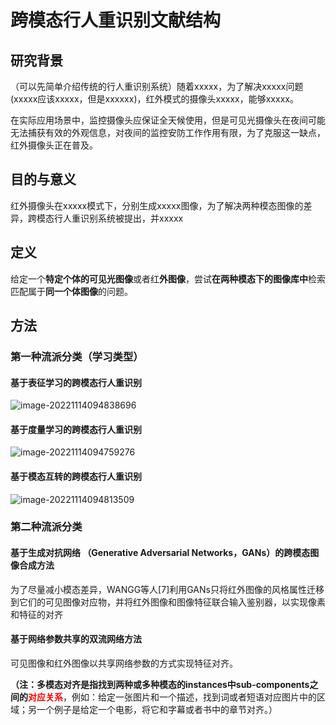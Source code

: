# 跨模态行人重识别文献结构

## 研究背景

（可以先简单介绍传统的行人重识别系统）随着xxxxx，为了解决xxxxx问题(xxxxx应该xxxxx，但是xxxxxx)，红外模式的摄像头xxxxx，能够xxxxx。

在实际应用场景中，监控摄像头应保证全天候使用，但是可见光摄像头在夜间可能无法捕获有效的外观信息，对夜间的监控安防工作作用有限，为了克服这一缺点，红外摄像头正在普及。



## 目的与意义

红外摄像头在xxxxx模式下，分别生成xxxxx图像，为了解决两种模态图像的差异，跨模态行人重识别系统被提出，并xxxxx

## 定义

给定一个**特定个体的可见光图像**或者红**外图像**，尝试**在两种模态下的图像库中**检索匹配属于**同一个体图像**的问题。

## 方法

### 第一种流派分类（学习类型）

#### 基于表征学习的跨模态行人重识别

![image-20221114094838696](C:\Users\admin\AppData\Roaming\Typora\typora-user-images\image-20221114094838696.png)

#### 基于度量学习的跨模态行人重识别

![image-20221114094759276](C:\Users\admin\AppData\Roaming\Typora\typora-user-images\image-20221114094759276.png)

#### 基于模态互转的跨模态行人重识别

![image-20221114094813509](C:\Users\admin\AppData\Roaming\Typora\typora-user-images\image-20221114094813509.png)



### 第二种流派分类

#### 基于生成对抗网络 （Generative Adversarial Networks，GANs）的跨模态图像合成方法

为了尽量减小模态差异，WANGG等人[7]利用GANs只将红外图像的风格属性迁移到它们的可见图像对应物，并将红外图像和图像特征联合输入鉴别器，以实现像素和特征的对齐

#### **基于网络参数共享的双流网络方法**

可见图像和红外图像以共享网络参数的方式实现特征对齐。

**（注：**多模态对齐是指找到两种或多种模态的instances中**sub-components之间的<font color='red'>对应关系</font>**，例如：给定一张图片和一个描述，找到词或者短语对应图片中的区域；另一个例子是给定一个电影，将它和字幕或者书中的章节对齐。）



